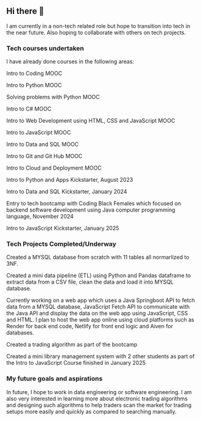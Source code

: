 ## Hi there 👋

I am currently in a non-tech related role but hope to transition into tech in the near future. Also hoping to collaborate with others on tech projects.

### **Tech courses undertaken**

I have already done courses in the following areas:

  Intro to Coding MOOC

  Intro to Python MOOC

  Solving problems with Python MOOC

  Intro to C# MOOC

  Intro to Web Development using HTML, CSS and JavaScript MOOC

  Intro to JavaScript MOOC

  Intro to Data and SQL MOOC

  Intro to Git and Git Hub MOOC

  Intro to Cloud and Deployment MOOC

  Intro to Python and Apps Kickstarter, August 2023

  Intro to Data and SQL Kickstarter, January 2024

  Entry to tech bootcamp with Coding Black Females which focused on backend software development using Java computer programming language, November 2024
  
  Intro to JavaScript Kickstarter, January 2025

### **Tech Projects Completed/Underway**
  Created a MYSQL database from scratch with 11 tables all normarlized to 3NF.
  
  Created a mini data pipeline (ETL) using Python and Pandas dataframe to extract data from a CSV file, clean the data and load it into MYSQL database.
  
  Currently working on a web app which uses a Java Springboot API to fetch data from a MYSQL database, JavaScript Fetch API to communicate with the Java API and display the data on the web app using JavaScript, CSS and HTML.
  I plan to host the web app online using cloud platforms such as Render for back end code, Netlify for front end logic and Aiven for databases.
  
  Created a trading algorithm as part of the bootcamp 
  
  Created a mini library management system with 2 other students as part of the Intro to JavaScript Course finished in January 2025

### **My future goals and aspirations**

In future, I hope to work in data engineering or software engineering. I am also very interested in learning more about electronic trading algorithms and designing such algorithms to help traders scan the market for trading setups more easily and quickly as compared to searching manually. 



<!--
**DrBAA/DrBAA** is a ✨ _special_ ✨ repository because its `README.md` (this file) appears on your GitHub profile.

Here are some ideas to get you started:

- 🔭 I’m currently working on ...
- 🌱 I’m currently learning ...
- 👯 I’m looking to collaborate on ...
- 🤔 I’m looking for help with ...
- 💬 Ask me about ...
- 📫 How to reach me: ...
- 😄 Pronouns: ...
- ⚡ Fun fact: ...
-->
